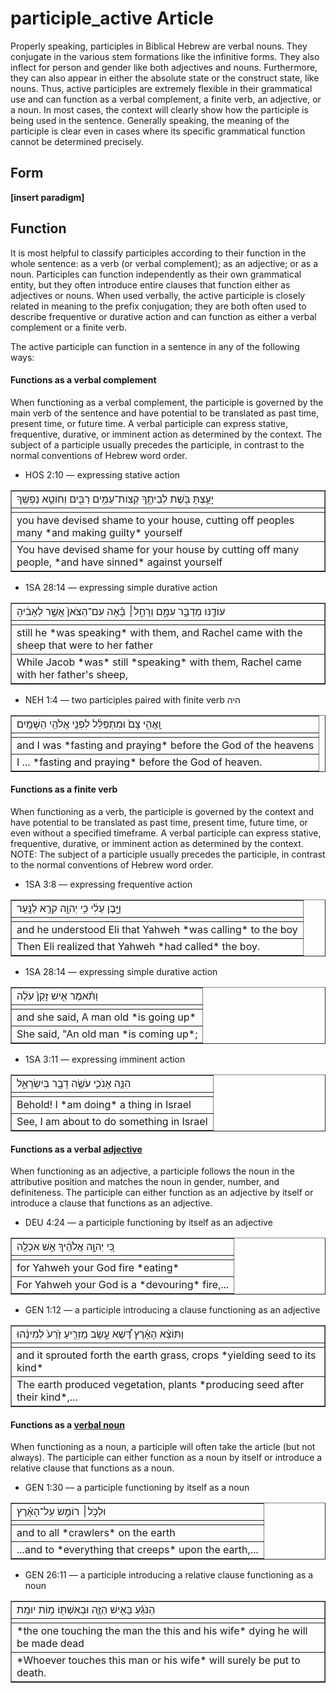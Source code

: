 # participle_active Article
Properly speaking, participles in Biblical Hebrew are verbal nouns. They conjugate in the various stem formations like the infinitive forms.  They also inflect for person and gender like both adjectives and nouns.  Furthermore, they can also appear in either the absolute state or the construct state, like nouns.  Thus, active participles are extremely flexible in their grammatical use and can function as a verbal complement, a finite verb, an adjective, or a noun.  In most cases, the context will clearly show how the participle is being used in the sentence.  Generally speaking, the meaning of the participle is clear even in cases where its specific grammatical function cannot be determined precisely.   

## Form

**[insert paradigm]**

## Function
It is most helpful to classify participles according to their function in the whole sentence: as a verb (or verbal complement); as an adjective; or as a noun.  Participles can function independently as their own grammatical entity, but they often introduce entire clauses that function either as adjectives or nouns.  When used verbally, the active participle is closely related in meaning to the prefix conjugation; they are both often used to describe frequentive or durative action and can function as either a verbal complement or a finite verb.

The active participle can function in a sentence in any of the following ways:

#### Functions as a verbal complement
When functioning as a verbal complement, the participle is governed by the main verb of the sentence and have potential to be translated as past time, present time, or future time.  A verbal participle can express stative, frequentive, durative, or imminent action as determined by the context.  The subject of a participle usually precedes the participle, in contrast to the normal conventions of Hebrew word order.

* HOS 2:10 –– expressing stative action
<table border="1" class="docutils">
<colgroup>
<col width="100%" />
</colgroup>
<tbody valign="top">
<tr class="row-odd"><td>יָעַ֥צְתָּ בֹּ֖שֶׁת לְבֵיתֶ֑ךָ קְצוֹת־עַמִּ֥ים רַבִּ֖ים וְחוֹטֵ֥א נַפְשֶֽׁךָ</td>
</tr>
<tr class="row-even"><td></td>
</tr>
<tr class="row-odd"><td>you have devised shame to your house, cutting off peoples many *and making guilty* yourself</td>
</tr>
<tr class="row-even"><td>You have devised shame for your house by cutting off many people, *and have sinned* against yourself</td>
</tr>
</tbody>
</table>

* 1SA 28:14 –– expressing simple durative action
<table border="1" class="docutils">
<colgroup>
<col width="100%" />
</colgroup>
<tbody valign="top">
<tr class="row-odd"><td>עוֹדֶ֖נּוּ מְדַבֵּ֣ר עִמָּ֑ם וְרָחֵ֣ל׀ בָּ֗אָה עִם־הַצֹּאן֙ אֲשֶׁ֣ר לְאָבִ֔יהָ</td>
</tr>
<tr class="row-even"><td></td>
</tr>
<tr class="row-odd"><td>still he *was speaking* with them, and Rachel came with the sheep that were to her father</td>
</tr>
<tr class="row-even"><td>While Jacob *was* still *speaking* with them, Rachel came with her father's sheep,</td>
</tr>
</tbody>
</table>

* NEH 1:4 –– two participles paired with finite verb היה
<table border="1" class="docutils">
<colgroup>
<col width="100%" />
</colgroup>
<tbody valign="top">
<tr class="row-odd"><td>וָֽאֱהִ֥י צָם֙ וּמִתְפַּלֵּ֔ל לִפְנֵ֖י אֱלֹהֵ֥י הַשָּׁמָֽיִם</td>
</tr>
<tr class="row-even"><td></td>
</tr>
<tr class="row-odd"><td>and I was *fasting and praying* before the God of the heavens</td>
</tr>
<tr class="row-even"><td>I ... *fasting and praying* before the God of heaven.</td>
</tr>
</tbody>
</table>


#### Functions as a finite verb
When functioning as a verb, the participle is governed by the context and have potential to be translated as past time, present time, future time, or even without a specified timeframe. A verbal participle can express stative, frequentive, durative, or imminent action as determined by the context.  NOTE: The subject of a participle usually precedes the participle, in contrast to the normal conventions of Hebrew word order.

* 1SA 3:8 –– expressing frequentive action
<table border="1" class="docutils">
<colgroup>
<col width="100%" />
</colgroup>
<tbody valign="top">
<tr class="row-odd"><td>וַיָּ֣בֶן עֵלִ֔י כִּ֥י יְהוָ֖ה קֹרֵ֥א לַנָּֽעַר</td>
</tr>
<tr class="row-even"><td></td>
</tr>
<tr class="row-odd"><td>and he understood Eli that Yahweh *was calling* to the boy</td>
</tr>
<tr class="row-even"><td>Then Eli realized that Yahweh *had called* the boy.</td>
</tr>
</tbody>
</table>

* 1SA 28:14 –– expressing simple durative action
<table border="1" class="docutils">
<colgroup>
<col width="100%" />
</colgroup>
<tbody valign="top">
<tr class="row-odd"><td>וַתֹּ֗אמֶר אִ֤ישׁ זָקֵן֙ עֹלֶ֔ה</td>
</tr>
<tr class="row-even"><td></td>
</tr>
<tr class="row-odd"><td>and she said, A man old *is going up*</td>
</tr>
<tr class="row-even"><td>She said, "An old man *is coming up*;</td>
</tr>
</tbody>
</table>

* 1SA 3:11 –– expressing imminent action
<table border="1" class="docutils">
<colgroup>
<col width="100%" />
</colgroup>
<tbody valign="top">
<tr class="row-odd"><td> הִנֵּ֧ה אָנֹכִ֛י עֹשֶׂ֥ה דָבָ֖ר בְּיִשְׂרָאֵ֑ל</td>
</tr>
<tr class="row-even"><td></td>
</tr>
<tr class="row-odd"><td>Behold! I *am doing* a thing in Israel</td>
</tr>
<tr class="row-even"><td>See, I am about to do something in Israel</td>
</tr>
</tbody>
</table>

#### Functions as a verbal [adjective](https://git.door43.org/Door43/en-uhg/src/master/content/adjective/02.md)
When functioning as an adjective, a participle follows the noun in the attributive position and matches the noun in gender, number, and definiteness.  The participle can either function as an adjective by itself or introduce a clause that functions as an adjective.

* DEU 4:24 –– a participle functioning by itself as an adjective
<table border="1" class="docutils">
<colgroup>
<col width="100%" />
</colgroup>
<tbody valign="top">
<tr class="row-odd"><td>כִּ֚י יְהוָ֣ה אֱלֹהֶ֔יךָ אֵ֥שׁ אֹכְלָ֖ה</td>
</tr>
<tr class="row-even"><td></td>
</tr>
<tr class="row-odd"><td>for Yahweh your God fire *eating*</td>
</tr>
<tr class="row-even"><td>For Yahweh your God is a *devouring* fire,...</td>
</tr>
</tbody>
</table>

* GEN 1:12 –– a participle introducing a clause functioning as an adjective
<table border="1" class="docutils">
<colgroup>
<col width="100%" />
</colgroup>
<tbody valign="top">
<tr class="row-odd"><td> וַתּוֹצֵ֨א הָאָ֜רֶץ דֶּ֠שֶׁא עֵ֣שֶׂב מַזְרִ֤יעַ זֶ֙רַע֙ לְמִינֵ֔הוּ</td>
</tr>
<tr class="row-even"><td></td>
</tr>
<tr class="row-odd"><td>and it sprouted forth the earth grass, crops *yielding seed to its kind*</td>
</tr>
<tr class="row-even"><td>The earth produced vegetation, plants *producing seed after their kind*,...</td>
</tr>
</tbody>
</table>

#### Functions as a [verbal noun](https://git.door43.org/Door43/en-uhg/src/master/content/verb/02.md#verbal-nouns) 
When functioning as a noun, a participle will often take the article (but not always).  The participle can either function as a noun by itself or introduce a relative clause that functions as a noun.

* GEN 1:30 –– a participle functioning by itself as a noun
<table border="1" class="docutils">
<colgroup>
<col width="100%" />
</colgroup>
<tbody valign="top">
<tr class="row-odd"><td>וּלְכֹ֣ל׀ רוֹמֵ֣שׂ עַל־הָאָ֗רֶץ</td>
</tr>
<tr class="row-even"><td></td>
</tr>
<tr class="row-odd"><td>and to all *crawlers* on the earth</td>
</tr>
<tr class="row-even"><td>...and to *everything that creeps* upon the earth,...</td>
</tr>
</tbody>
</table> 

* GEN 26:11 –– a participle introducing a relative clause functioning as a noun
<table border="1" class="docutils">
<colgroup>
<col width="100%" />
</colgroup>
<tbody valign="top">
<tr class="row-odd"><td>הַנֹּגֵ֜עַ בָּאִ֥ישׁ הַזֶּ֛ה וּבְאִשְׁתּ֖וֹ מ֥וֹת יוּמָֽת</td>
</tr>
<tr class="row-even"><td></td>
</tr>
<tr class="row-odd"><td>*the one touching the man the this and his wife* dying he will be made dead</td>
</tr>
<tr class="row-even"><td>*Whoever touches this man or his wife* will surely be put to death.</td>
</tr>
</tbody>
</table>